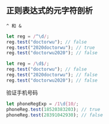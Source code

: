 ## 正则表达式的元字符剖析

`^ 和 &`

```javascript
let reg = /^\d/;
reg.test("doctorwu"); // false
reg.test("2020doctorwu"); // true
reg.test("doctorwu2020"); // false
```

```javascript
let reg = /\d$/;
reg.test("doctorwu"); // false
reg.test("2020doctorwu"); // false
reg.test("doctorwu2020"); // false
```

验证手机号码

```javascript
let phoneRegExp = /1\d{10/;
phoneReg.test(18520383203); // true
phoneReg.test(28391042930); // false
```

